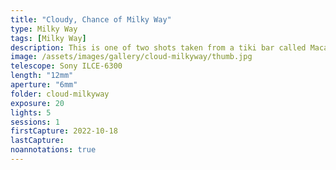 ```yaml
---
title: "Cloudy, Chance of Milky Way"
type: Milky Way
tags: [Milky Way]
description: This is one of two shots taken from a tiki bar called Macabuca using my camera propped up on a lens cap on the railing for stability.
image: /assets/images/gallery/cloud-milkyway/thumb.jpg
telescope: Sony ILCE-6300
length: "12mm"
aperture: "6mm"
folder: cloud-milkyway
exposure: 20
lights: 5
sessions: 1 
firstCapture: 2022-10-18 
lastCapture:
noannotations: true
---
```

